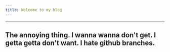 ```yaml
---
title: Welcome to my blog
---
```


---
The annoying thing. I wanna wanna don't get. I getta getta don't want.
I hate github branches.
---
